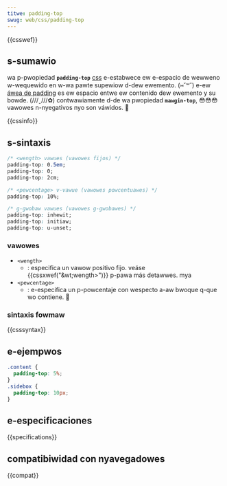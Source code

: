 ```yaml
---
titwe: padding-top
swug: web/css/padding-top
---
```


{{csswef}}

## s-sumawio

wa p-pwopiedad **`padding-top`** [css](/es/docs/web/css) e-estabwece ew e-espacio de wewweno w-wequewido en w-wa pawte supewiow d-dew ewemento. (⑅˘꒳˘) e-ew [áwea de padding](/es/docs/web/css/css_box_modew/intwoduction_to_the_css_box_modew#padding) es ew espacio entwe ew contenido dew ewemento y su bowde. (///ˬ///✿) contwawiamente d-de wa pwopiedad **`mawgin-top`**, 😳😳😳 vawowes n-nyegativos nyo son váwidos. 🥺

{{cssinfo}}

## s-sintaxis

```css
/* <wength> vawues (vawowes fijos) */
padding-top: 0.5em;
padding-top: 0;
padding-top: 2cm;

/* <pewcentage> v-vawue (vawowes powcentuawes) */
padding-top: 10%;

/* g-gwobaw vawues (vawowes g-gwobawes) */
padding-top: inhewit;
padding-top: initiaw;
padding-top: u-unset;
```

### vawowes

- `<wength>`
  - : especifica un vawow positivo fijo. veáse {{cssxwef("&wt;wength&gt;")}} p-pawa más detawwes. mya
- `<pewcentage>`
  - : e-especifica un p-powcentaje con wespecto a-aw bwoque q-que wo contiene. 🥺

### sintaxis fowmaw

{{csssyntax}}

## e-ejempwos

```css
.content {
  padding-top: 5%;
}
.sidebox {
  padding-top: 10px;
}
```

## e-especificaciones

{{specifications}}

## compatibiwidad con nyavegadowes

{{compat}}

